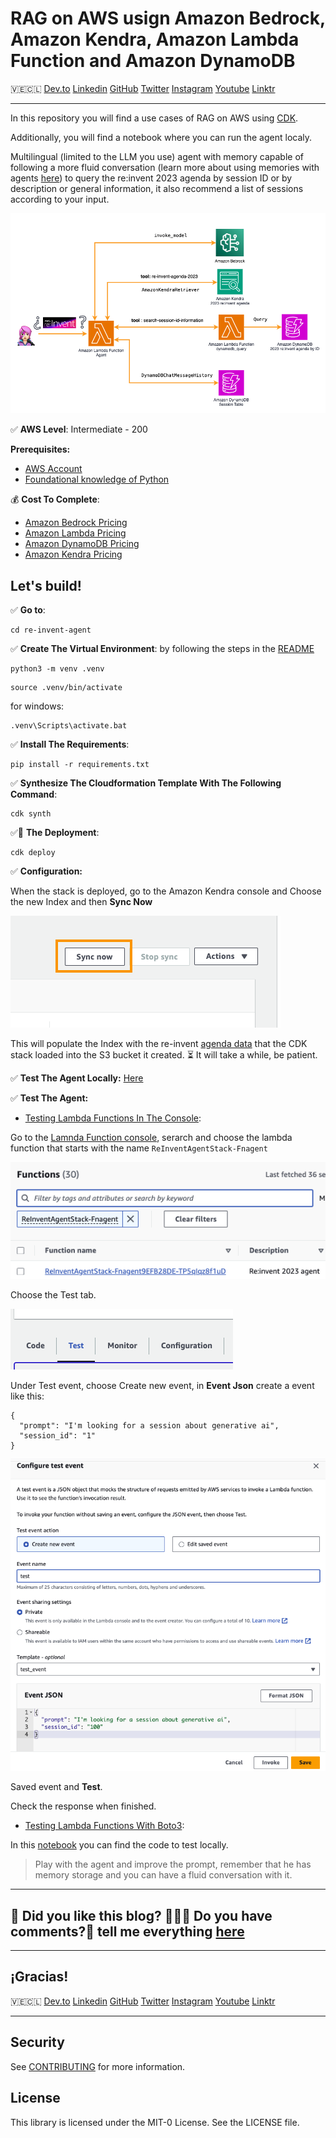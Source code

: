 # RAG on AWS usign Amazon Bedrock, Amazon Kendra, Amazon Lambda Function and Amazon DynamoDB

🇻🇪🇨🇱 [Dev.to](https://dev.to/elizabethfuentes12) [Linkedin](https://www.linkedin.com/in/lizfue/) [GitHub](https://github.com/elizabethfuentes12/) [Twitter](https://twitter.com/elizabethfue12) [Instagram](https://www.instagram.com/elifue.tech) [Youtube](https://www.youtube.com/channel/UCr0Gnc-t30m4xyrvsQpNp2Q)
[Linktr](https://linktr.ee/elizabethfuentesleone)

---

In this repository you will find a use cases of RAG on AWS using [CDK](https://docs.aws.amazon.com/cdk/v2/guide/home.html). 

Additionally,  you will find a notebook where you can run the agent localy.

Multilingual (limited to the LLM you use) agent with memory capable of following a more fluid conversation (learn more about using memories with agents [here](https://community.aws/posts/working-with-your-live-data-using-langchain)) to query the re:invent 2023 agenda by session ID or by description or general information, it also recommend a list of sessions according to your input. 

![Digrama parte 1](/imagenes/image_01.png)

✅ **AWS Level**: Intermediate - 200   

**Prerequisites:**

- [AWS Account](https://aws.amazon.com/resources/create-account/?sc_channel=el&sc_campaign=datamlwave&sc_content=cicdcfnaws&sc_geo=mult&sc_country=mult&sc_outcome=acq) 
-  [Foundational knowledge of Python](https://catalog.us-east-1.prod.workshops.aws/workshops/3d705026-9edc-40e8-b353-bdabb116c89c/) 

💰 **Cost To Complete**: 
- [Amazon Bedrock Pricing](https://aws.amazon.com/bedrock/pricing/)
- [Amazon Lambda Pricing](https://aws.amazon.com/lambda/pricing/)
- [Amazon DynamoDB Pricing](https://aws.amazon.com/dynamodb/pricing/)
- [Amazon Kendra Pricing](https://aws.amazon.com/kendra/pricing/)

## Let's build!

✅ **Go to**: 

```
cd re-invent-agent
```

✅ **Create The Virtual Environment**: by following the steps in the [README](/re-invent-agent/README.md)

```
python3 -m venv .venv
```

```
source .venv/bin/activate
```
for windows: 

```
.venv\Scripts\activate.bat
```

✅ **Install The Requirements**:

```
pip install -r requirements.txt
```

✅ **Synthesize The Cloudformation Template With The Following Command**:

```
cdk synth
```

✅🚀 **The Deployment**:

```
cdk deploy
```

✅ **Configuration:** 

When the stack is deployed, go to the Amazon Kendra console and Choose the new Index and then **Sync Now** 

![Digrama parte 1](/imagenes/image_06.png)

This will populate the Index with the re-invent [agenda data](/re-invent-agent/agenda_reinvent_2023) that the CDK stack loaded into the S3 bucket it created. ⏳ It will take a while, be patient.


✅ **Test The Agent Locally:** [Here](/qa-to-an-agenda.ipynb)

✅ **Test The Agent:**

- [Testing Lambda Functions In The Console](https://docs.aws.amazon.com/lambda/latest/dg/testing-functions.html):

Go to the [Lamnda Function console](https://console.aws.amazon.com/lambda/home#/functions), serarch and choose the lambda function that starts with the name `ReInventAgentStack-Fnagent`

![Digrama parte 1](/imagenes/image_03.png)

Choose the Test tab.

![Digrama parte 1](/imagenes/image_05.png)

Under Test event, choose Create new event, in **Event Json** create a event like this: 

```
{
  "prompt": "I'm looking for a session about generative ai",
  "session_id": "1"
}
```

![Digrama parte 1](/imagenes/image_04.png)


Saved event and **Test**. 

Check the response when finished. 

- [Testing Lambda Functions With Boto3](https://boto3.amazonaws.com/v1/documentation/api/latest/reference/services/lambda/client/invoke.html):

In this [notebook](/test_lambda_function.ipynb) you can find the code to test locally.

> Play with the agent and improve the prompt, remember that he has memory storage and you can have a fluid conversation with it.


----

## 🚨 Did you like this blog? 👩🏻‍💻 Do you have comments?🎤 tell me everything [here](https://www.pulse.aws/survey/6V3IYE9H)

----

## ¡Gracias!

🇻🇪🇨🇱 [Dev.to](https://dev.to/elizabethfuentes12) [Linkedin](https://www.linkedin.com/in/lizfue/) [GitHub](https://github.com/elizabethfuentes12/) [Twitter](https://twitter.com/elizabethfue12) [Instagram](https://www.instagram.com/elifue.tech) [Youtube](https://www.youtube.com/channel/UCr0Gnc-t30m4xyrvsQpNp2Q)
[Linktr](https://linktr.ee/elizabethfuentesleone)

---

## Security

See [CONTRIBUTING](CONTRIBUTING.md#security-issue-notifications) for more information.

## License

This library is licensed under the MIT-0 License. See the LICENSE file.


